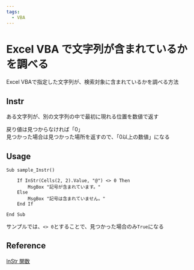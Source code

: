 ```yaml
---
tags:
  - VBA
---
```

# Excel VBA で文字列が含まれているかを調べる

Excel VBAで指定した文字列が、検索対象に含まれているかを調べる方法

## Instr

ある文字列が、別の文字列の中で最初に現れる位置を数値で返す<br>

戻り値は見つからなければ「0」<br>
見つかった場合は見つかった場所を返すので、「0以上の数値」になる<br>

## Usage
```VBScript
Sub sample_Instr()

    If InStr(Cells(2, 2).Value, "@") <> 0 Then
        MsgBox "記号が含まれています。"
    Else
        MsgBox "記号は含まれていません。"
    End If

End Sub
```

サンプルでは、`<> 0`とすることで、見つかった場合のみ`True`になる

## Reference
[InStr 関数](https://docs.microsoft.com/ja-jp/office/vba/language/reference/user-interface-help/instr-function)
